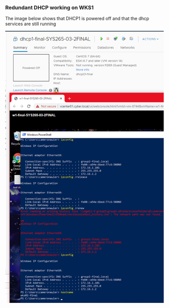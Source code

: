 ### Redundant DHCP working on WKS1
The image below shows that DHCP1 is powered off and that the dhcp services are still running

![](https://github.com/CameronAuler/Group2-Final-Project/blob/54e3a152541e08bf2ccbfa7f32e5d431402bac80/test-images/test-2/dhcp%20redundancy.PNG)